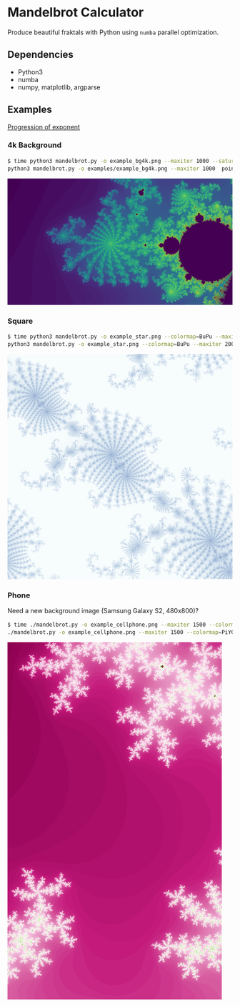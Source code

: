 # Mandelbrot Calculator

Produce beautiful fraktals with Python using `numba` parallel optimization.

## Dependencies

* Python3
* numba
* numpy, matplotlib, argparse


## Examples

[Progression of exponent](https://www.youtube.com/watch?v=0Www-qkAeb0)

### 4k Background

```bash
$ time python3 mandelbrot.py -o example_bg4k.png --maxiter 1000 --saturation=8 point --point=-.736:-.2086 -R 3840x2160 -F 10
python3 mandelbrot.py -o examples/example_bg4k.png --maxiter 1000  point  -R   13,82s user 0,47s system 127% cpu 11,189 total
```
[<img src="examples/example_bg4k_small.png">](examples/example_bg4k.png)

### Square

```bash
$ time python3 mandelbrot.py -o example_star.png --colormap=BuPu --maxiter 2000 --coloroffset=.1 --saturation=4.3 point --point=-.7379995:-.208601 --pixel 4000 -F 10 --power 5
python3 mandelbrot.py -o example_star.png --colormap=BuPu --maxiter 2000       35,12s user 0,83s system 243% cpu 14,777 total
```
[<img src="examples/example_star_small.png">](examples/example_star.png)

### Phone

Need a new background image (Samsung Galaxy S2, 480x800)?

```bash
$ time ./mandelbrot.py -o example_cellphone.png --maxiter 1500 --colormap=PiYG --saturation=8 point --point=-.51:-.61 -R 480x800 -F 5 --power 6
./mandelbrot.py -o example_cellphone.png --maxiter 1500 --colormap=PiYG  poin  1,90s user 0,09s system 104% cpu 1,906 total
```
[<img src="examples/example_cellphone.png">](examples/example_cellphone.png)

